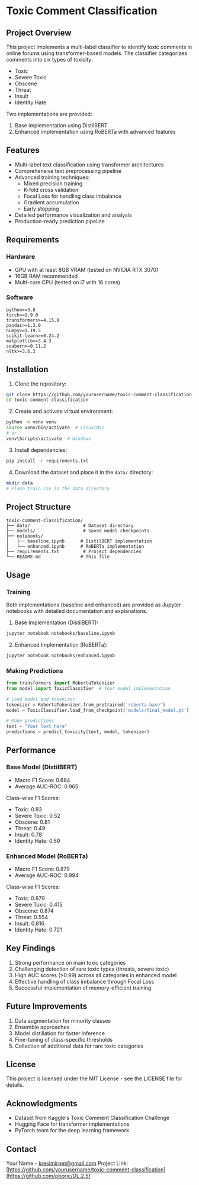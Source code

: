 # Toxic Comment Classification

## Project Overview
This project implements a multi-label classifier to identify toxic comments in online forums using transformer-based models. The classifier categorizes comments into six types of toxicity:
- Toxic
- Severe Toxic
- Obscene
- Threat
- Insult
- Identity Hate

Two implementations are provided:
1. Base implementation using DistilBERT
2. Enhanced implementation using RoBERTa with advanced features

## Features
- Multi-label text classification using transformer architectures
- Comprehensive text preprocessing pipeline
- Advanced training techniques:
  - Mixed precision training
  - K-fold cross validation
  - Focal Loss for handling class imbalance
  - Gradient accumulation
  - Early stopping
- Detailed performance visualization and analysis
- Production-ready prediction pipeline

## Requirements

### Hardware
- GPU with at least 8GB VRAM (tested on NVIDIA RTX 3070)
- 16GB RAM recommended
- Multi-core CPU (tested on i7 with 16 cores)

### Software
```
python>=3.8
torch>=1.9.0
transformers>=4.15.0
pandas>=1.3.0
numpy>=1.19.5
scikit-learn>=0.24.2
matplotlib>=3.4.3
seaborn>=0.11.2
nltk>=3.6.3
```

## Installation

1. Clone the repository:
```bash
git clone https://github.com/yourusername/toxic-comment-classification.git
cd toxic-comment-classification
```

2. Create and activate virtual environment:
```bash
python -m venv venv
source venv/bin/activate  # Linux/Mac
# or
venv\Scripts\activate  # Windows
```

3. Install dependencies:
```bash
pip install -r requirements.txt
```

4. Download the dataset and place it in the `data/` directory:
```bash
mkdir data
# Place train.csv in the data directory
```

## Project Structure
```
toxic-comment-classification/
├── data/                    # Dataset directory
├── models/                  # Saved model checkpoints
├── notebooks/              
│   ├── baseline.ipynb      # DistilBERT implementation
│   └── enhanced.ipynb      # RoBERTa implementation
├── requirements.txt         # Project dependencies
└── README.md               # This file
```

## Usage

### Training
Both implementations (baseline and enhanced) are provided as Jupyter notebooks with detailed documentation and explanations.

1. Base Implementation (DistilBERT):
```bash
jupyter notebook notebooks/baseline.ipynb
```

2. Enhanced Implementation (RoBERTa):
```bash
jupyter notebook notebooks/enhanced.ipynb
```

### Making Predictions
```python
from transformers import RobertaTokenizer
from model import ToxicClassifier  # Your model implementation

# Load model and tokenizer
tokenizer = RobertaTokenizer.from_pretrained('roberta-base')
model = ToxicClassifier.load_from_checkpoint('models/final_model.pt')

# Make predictions
text = "Your text here"
predictions = predict_toxicity(text, model, tokenizer)
```

## Performance

### Base Model (DistilBERT)
- Macro F1 Score: 0.684
- Average AUC-ROC: 0.965

Class-wise F1 Scores:
- Toxic: 0.83
- Severe Toxic: 0.52
- Obscene: 0.81
- Threat: 0.49
- Insult: 0.78
- Identity Hate: 0.59

### Enhanced Model (RoBERTa)
- Macro F1 Score: 0.879
- Average AUC-ROC: 0.994

Class-wise F1 Scores:
- Toxic: 0.879
- Severe Toxic: 0.415
- Obscene: 0.874
- Threat: 0.554
- Insult: 0.816
- Identity Hate: 0.721

## Key Findings
1. Strong performance on main toxic categories
2. Challenging detection of rare toxic types (threats, severe toxic)
3. High AUC scores (>0.99) across all categories in enhanced model
4. Effective handling of class imbalance through Focal Loss
5. Successful implementation of memory-efficient training

## Future Improvements
1. Data augmentation for minority classes
2. Ensemble approaches
3. Model distillation for faster inference
4. Fine-tuning of class-specific thresholds
5. Collection of additional data for rare toxic categories

## License
This project is licensed under the MIT License - see the LICENSE file for details.

## Acknowledgments
- Dataset from Kaggle's Toxic Comment Classification Challenge
- Hugging Face for transformer implementations
- PyTorch team for the deep learning framework

## Contact
Your Name - kresimirpet@gmail.com
Project Link: [https://github.com/yourusername/toxic-comment-classification](https://github.com/pboric/DL.2.5)
